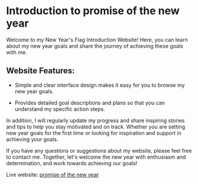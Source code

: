 # Introduction to promise of the new year

Welcome to my New Year's Flag Introduction Website! Here, you can learn about my new year goals and share the journey of achieving these goals with me.

## Website Features:

- Simple and clear interface design makes it easy for you to browse my new year goals.

- Provides detailed goal descriptions and plans so that you can understand my specific action steps.

In addition, I will regularly update my progress and share inspiring stories and tips to help you stay motivated and on track. Whether you are setting new year goals for the first time or looking for inspiration and support in achieving your goals.

If you have any questions or suggestions about my website, please feel free to contact me. Together, let's welcome the new year with enthusiasm and determination, and work towards achieving our goals!


Live website: [promise of the new year](https://new-year-flag.fe-ecosphere.com/2024) 
